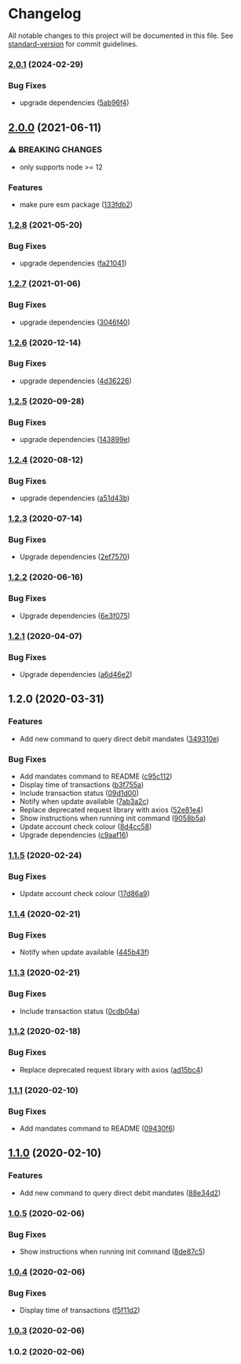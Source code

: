 # Changelog

All notable changes to this project will be documented in this file. See [standard-version](https://github.com/conventional-changelog/standard-version) for commit guidelines.

### [2.0.1](https://github.com/samalexander/starling-cli/compare/v2.0.0...v2.0.1) (2024-02-29)


### Bug Fixes

* upgrade dependencies ([5ab96f4](https://github.com/samalexander/starling-cli/commit/5ab96f4fbe0f0d4d25e9e0af909b6e82a32051d9))

## [2.0.0](https://github.com/Jiro-Digital/starling-cli/compare/v1.2.8...v2.0.0) (2021-06-11)


### ⚠ BREAKING CHANGES

* only supports node >= 12

### Features

* make pure esm package ([133fdb2](https://github.com/Jiro-Digital/starling-cli/commit/133fdb25af34080c084560a3102dbd2b7f5f2851))

### [1.2.8](https://github.com/Jiro-Digital/starling-cli/compare/v1.2.7...v1.2.8) (2021-05-20)


### Bug Fixes

* upgrade dependencies ([fa21041](https://github.com/Jiro-Digital/starling-cli/commit/fa21041c584e764e62cffb596a7c6867fa7dca4d))

### [1.2.7](https://github.com/Jiro-Digital/starling-cli/compare/v1.2.6...v1.2.7) (2021-01-06)


### Bug Fixes

* upgrade dependencies ([3046f40](https://github.com/Jiro-Digital/starling-cli/commit/3046f406e75dc6b06f6dc6e66a2f7d13fccc964e))

### [1.2.6](https://github.com/Jiro-Digital/starling-cli/compare/v1.2.5...v1.2.6) (2020-12-14)


### Bug Fixes

* upgrade dependencies ([4d36226](https://github.com/Jiro-Digital/starling-cli/commit/4d36226b67ba511b8bfbe3a200fed189799e16eb))

### [1.2.5](https://github.com/Jiro-Digital/starling-cli/compare/v1.2.4...v1.2.5) (2020-09-28)


### Bug Fixes

* upgrade dependencies ([143899e](https://github.com/Jiro-Digital/starling-cli/commit/143899eda11178ef3517d7c3cccec69b717c94f5))

### [1.2.4](https://github.com/Jiro-Digital/starling-cli/compare/v1.2.3...v1.2.4) (2020-08-12)


### Bug Fixes

* upgrade dependencies ([a51d43b](https://github.com/Jiro-Digital/starling-cli/commit/a51d43b379e0fb6d04a7f19ef8a98218bb6d7efe))

### [1.2.3](https://github.com/Jiro-Digital/starling-cli/compare/v1.2.2...v1.2.3) (2020-07-14)


### Bug Fixes

* Upgrade dependencies ([2ef7570](https://github.com/Jiro-Digital/starling-cli/commit/2ef7570aa076f4cd3655eccda65cc920c5c40db0))

### [1.2.2](https://github.com/Jiro-Digital/starling-cli/compare/v1.2.1...v1.2.2) (2020-06-16)


### Bug Fixes

* Upgrade dependencies ([6e3f075](https://github.com/Jiro-Digital/starling-cli/commit/6e3f075997ede32d80f89cf297703afcf44865d4))

### [1.2.1](https://github.com/JiroUK/starling-cli/compare/v1.2.0...v1.2.1) (2020-04-07)


### Bug Fixes

* Upgrade dependencies ([a6d46e2](https://github.com/JiroUK/starling-cli/commit/a6d46e29872d7c1e7edf3f0ec24f4ceffe99b3c3))

## 1.2.0 (2020-03-31)


### Features

* Add new command to query direct debit mandates ([349310e](https://github.com/JiroUK/starling-cli/commit/349310e779191ed3ac08c59f7062d96201e568c3))


### Bug Fixes

* Add mandates command to README ([c95c112](https://github.com/JiroUK/starling-cli/commit/c95c112022913005bc4816b2b5dd9b58d88d5ffe))
* Display time of transactions ([b3f755a](https://github.com/JiroUK/starling-cli/commit/b3f755aaa978ed73f11d20bef09217c95e68bc3f))
* Include transaction status ([09d1d00](https://github.com/JiroUK/starling-cli/commit/09d1d00d6fe2a95d39db99edc3ed61721031600c))
* Notify when update available ([7ab3a2c](https://github.com/JiroUK/starling-cli/commit/7ab3a2c1b31455d26bdce7753fc9b1caa323caec))
* Replace deprecated request library with axios ([52e81e4](https://github.com/JiroUK/starling-cli/commit/52e81e458b06d1df22a3de6f77565bb30b1d6e42))
* Show instructions when running init command ([9058b5a](https://github.com/JiroUK/starling-cli/commit/9058b5a42f8d10125abe13ba5774599cf3047b80))
* Update account check colour ([8d4cc58](https://github.com/JiroUK/starling-cli/commit/8d4cc581562191c8e25dbdd733b35967fac2ddcc))
* Upgrade dependencies ([c9aaf16](https://github.com/JiroUK/starling-cli/commit/c9aaf16948de223811f5d327b65cc12c3717b486))

### [1.1.5](https://github.com/JiroUK/starling-cli/compare/v1.1.4...v1.1.5) (2020-02-24)


### Bug Fixes

* Update account check colour ([17d86a9](https://github.com/JiroUK/starling-cli/commit/17d86a9576afa807977b0068d4e631c54ebadbeb))

### [1.1.4](https://github.com/JiroUK/starling-cli/compare/v1.1.3...v1.1.4) (2020-02-21)


### Bug Fixes

* Notify when update available ([445b43f](https://github.com/JiroUK/starling-cli/commit/445b43f458044c104f3147a064937c957aaae57b))

### [1.1.3](https://github.com/JiroUK/starling-cli/compare/v1.1.2...v1.1.3) (2020-02-21)


### Bug Fixes

* Include transaction status ([0cdb04a](https://github.com/JiroUK/starling-cli/commit/0cdb04ab00512fdc879c2707093b4077aa449d41))

### [1.1.2](https://github.com/JiroUK/starling-cli/compare/v1.1.1...v1.1.2) (2020-02-18)


### Bug Fixes

* Replace deprecated request library with axios ([ad15bc4](https://github.com/JiroUK/starling-cli/commit/ad15bc41b7aaa184f23507af8c04cdaf372b4076))

### [1.1.1](https://github.com/JiroUK/starling-cli/compare/v1.1.0...v1.1.1) (2020-02-10)


### Bug Fixes

* Add mandates command to README ([09430f6](https://github.com/JiroUK/starling-cli/commit/09430f62dcee683340a385a6ccce33b8e683fe75))

## [1.1.0](https://github.com/JiroUK/starling-cli/compare/v1.0.5...v1.1.0) (2020-02-10)


### Features

* Add new command to query direct debit mandates ([88e34d2](https://github.com/JiroUK/starling-cli/commit/88e34d245b2b426be3b58c8b668cb12cc05d8f1f))

### [1.0.5](https://github.com/JiroUK/starling-cli/compare/v1.0.4...v1.0.5) (2020-02-06)


### Bug Fixes

* Show instructions when running init command ([8de87c5](https://github.com/JiroUK/starling-cli/commit/8de87c5808cda92a7041b060e8100e6173b49b13))

### [1.0.4](https://github.com/JiroUK/starling-cli/compare/v1.0.3...v1.0.4) (2020-02-06)


### Bug Fixes

* Display time of transactions ([f5f11d2](https://github.com/JiroUK/starling-cli/commit/f5f11d28036a7a2ffdbca2b27eeceef584c6cba5))

### [1.0.3](https://github.com/JiroUK/starling-cli/compare/v1.0.2...v1.0.3) (2020-02-06)

### 1.0.2 (2020-02-06)
